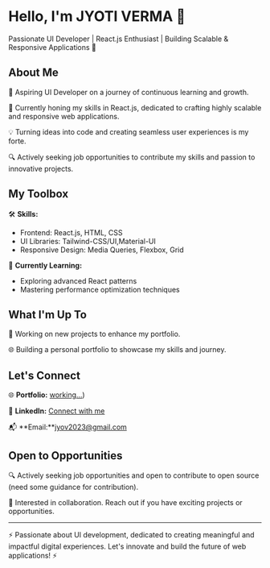 # Hello, I'm JYOTI VERMA 👋

Passionate UI Developer | React.js Enthusiast | Building Scalable & Responsive Applications 🚀

## About Me

🌟 Aspiring UI Developer on a journey of continuous learning and growth.

🚀 Currently honing my skills in React.js, dedicated to crafting highly scalable and responsive web applications.

💡 Turning ideas into code and creating seamless user experiences is my forte.

🔍 Actively seeking job opportunities to contribute my skills and passion to innovative projects.

## My Toolbox

🛠️ **Skills:**
- Frontend: React.js, HTML, CSS
- UI Libraries: Tailwind-CSS/UI,Material-UI
- Responsive Design: Media Queries, Flexbox, Grid

📘 **Currently Learning:**
- Exploring advanced React patterns
- Mastering performance optimization techniques

## What I'm Up To

🚧  Working on new projects to enhance my portfolio.

🌐 Building a personal portfolio to showcase my skills and journey.

## Let's Connect

🌐 **Portfolio:** [working...](https://github.com/jyotiv2023/myPortfolio))

👥 **LinkedIn:** [Connect with me](https://www.linkedin.com/in/jyov22/)

📬 **Email:**jyov2023@gmail.com

## Open to Opportunities

🔍 Actively seeking job opportunities and open to contribute to open source (need some guidance for contribution).

🤝 Interested in collaboration. Reach out if you have exciting projects or opportunities.

---

⚡ Passionate about UI development, dedicated to creating meaningful and impactful digital experiences. Let's innovate and build the future of web applications! ⚡

